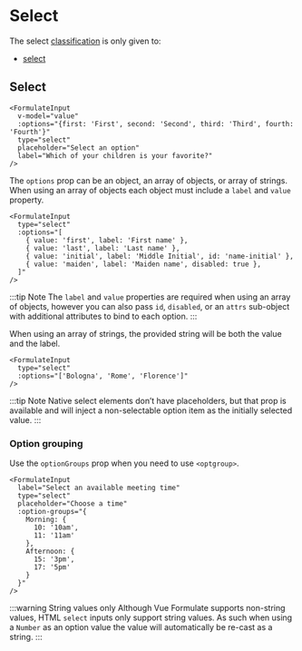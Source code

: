 # Select

The select [classification](/zh/guide/inputs/custom-inputs/#what-is-a-classification) is only given to:

- [select](#select-2)

## Select

```vue
<FormulateInput
  v-model="value"
  :options="{first: 'First', second: 'Second', third: 'Third', fourth: 'Fourth'}"
  type="select"
  placeholder="Select an option"
  label="Which of your children is your favorite?"
/>
```

<demo-input-select />

The `options` prop can be an object, an array of objects, or array of strings. When using an array
of objects each object must include a `label` and `value` property.

```vue
<FormulateInput
  type="select"
  :options="[
    { value: 'first', label: 'First name' },
    { value: 'last', label: 'Last name' },
    { value: 'initial', label: 'Middle Initial', id: 'name-initial' },
    { value: 'maiden', label: 'Maiden name', disabled: true },
  ]"
/>
```

:::tip Note
The `label` and `value` properties are required when using an array of objects,
however you can also pass `id`, `disabled`, or an `attrs` sub-object with
additional attributes to bind to each option.
:::

When using an array of strings, the provided string will be both the value
and the label.

```vue
<FormulateInput
  type="select"
  :options="['Bologna', 'Rome', 'Florence']"
/>
```

:::tip Note
Native select elements don’t have placeholders, but that prop is available
and will inject a non-selectable option item as the initially selected value.
:::

### Option grouping

Use the `optionGroups` prop when you need to use `<optgroup>`.

```vue
<FormulateInput
  label="Select an available meeting time"
  type="select"
  placeholder="Choose a time"
  :option-groups="{
    Morning: {
      10: '10am',
      11: '11am'
    },
    Afternoon: {
      15: '3pm',
      17: '5pm'
    }
  }"
/>
```

<demo-input-select-group />

:::warning String values only
Although Vue Formulate supports non-string values, HTML `select` inputs only
support string values. As such when using a `Number` as an option value the
value will automatically be re-cast as a string.
:::
